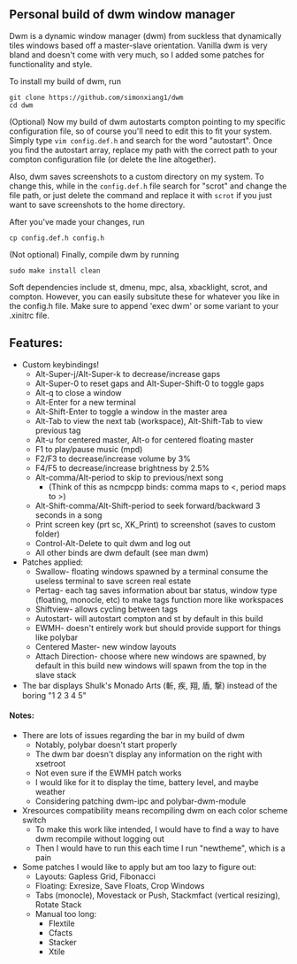 ## Personal build of dwm window manager

Dwm is a dynamic window manager (dwm) from suckless that dynamically tiles windows based off a master-slave orientation. Vanilla dwm is very bland and doesn't come with very much, so I added some patches for functionality and style.

To install my build of dwm, run
```
git clone https://github.com/simonxiang1/dwm
cd dwm
```
(Optional) Now my build of dwm autostarts compton pointing to my specific configuration file, so of course you'll need to edit this to fit your system. Simply type `vim config.def.h` and search for the word "autostart". Once you find the autostart array, replace my path with the correct path to your compton configuration file (or delete the line altogether).

Also, dwm saves screenshots to a custom directory on my system. To change this, while in the `config.def.h` file search for "scrot" and change the file path, or just delete the command and replace it with `scrot` if you just want to save screenshots to the home directory.

 After you've made your changes, run
```
cp config.def.h config.h
```
(Not optional) Finally, compile dwm by running
```
sudo make install clean
```
Soft dependencies include st, dmenu, mpc, alsa, xbacklight, scrot, and compton. However, you can easily subsitute these for whatever you like in the config.h file. Make sure to append 'exec dwm' or some variant to your .xinitrc file.

## Features:

- Custom keybindings!
  - Alt-Super-j/Alt-Super-k to decrease/increase gaps
  - Alt-Super-0 to reset gaps and Alt-Super-Shift-0 to toggle gaps
  - Alt-q to close a window
  - Alt-Enter for a new terminal
  - Alt-Shift-Enter to toggle a window in the master area
  - Alt-Tab to view the next tab (workspace), Alt-Shift-Tab to view previous tag
  - Alt-u for centered master, Alt-o for centered floating master
  - F1 to play/pause music (mpd)
  - F2/F3 to decrease/increase volume by 3%
  - F4/F5 to decrease/increase brightness by 2.5%
  - Alt-comma/Alt-period to skip to previous/next song
    - (Think of this as ncmpcpp binds: comma maps to <, period maps to >)
  - Alt-Shift-comma/Alt-Shift-period to seek forward/backward 3 seconds in a song  
  - Print screen key (prt sc, XK_Print) to screenshot (saves to custom folder)
  - Control-Alt-Delete to quit dwm and log out
  - All other binds are dwm default (see man dwm)
- Patches applied:
  - Swallow- floating windows spawned by a terminal consume the useless terminal to save screen real estate
  - Pertag- each tag saves information about bar status, window type (floating, monocle, etc) to make tags function more like workspaces
  - Shiftview- allows cycling between tags
  - Autostart- will autostart compton and st by default in this build
  - EWMH- doesn't entirely work but should provide support for things like polybar
  - Centered Master- new window layouts
  - Attach Direction- choose where new windows are spawned, by default in this build new windows will spawn from the top in the slave stack
- The bar displays Shulk's Monado Arts (斬, 疾, 翔, 盾, 撃) instead of the boring "1 2 3 4 5"

#### Notes:
- There are lots of issues regarding the bar in my build of dwm	
  - Notably, polybar doesn't start properly
  - The dwm bar doesn't display any information on the right with xsetroot
  - Not even sure if the EWMH patch works
  - I would like for it to display the time, battery level, and maybe weather
  - Considering patching dwm-ipc and polybar-dwm-module
- Xresources compatibility means recompiling dwm on each color scheme switch
  - To make this work like intended, I would have to find a way to have dwm recompile without logging out
  - Then I would have to run this each time I run "newtheme", which is a pain
- Some patches I would like to apply but am too lazy to figure out:
  - Layouts: Gapless Grid, Fibonacci 
  - Floating: Exresize, Save Floats, Crop Windows
  - Tabs (monocle), Movestack or Push, Stackmfact (vertical resizing), Rotate Stack
  - Manual too long:
    - Flextile
    - Cfacts
    - Stacker
    - Xtile
